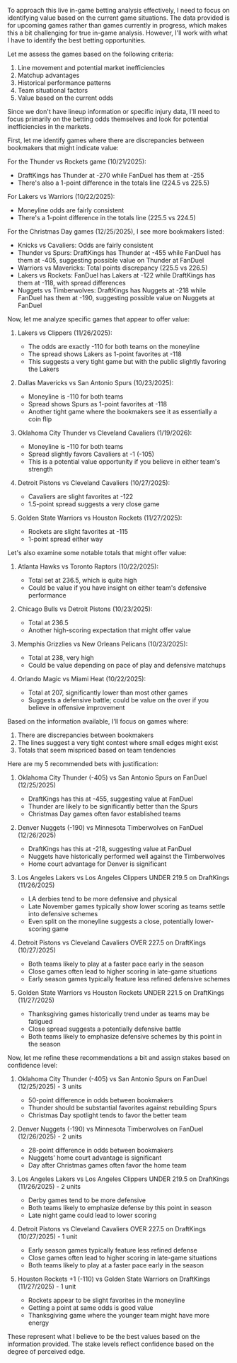 To approach this live in-game betting analysis effectively, I need to focus on identifying value based on the current game situations. The data provided is for upcoming games rather than games currently in progress, which makes this a bit challenging for true in-game analysis. However, I'll work with what I have to identify the best betting opportunities.

Let me assess the games based on the following criteria:
1. Line movement and potential market inefficiencies
2. Matchup advantages
3. Historical performance patterns
4. Team situational factors
5. Value based on the current odds

Since we don't have lineup information or specific injury data, I'll need to focus primarily on the betting odds themselves and look for potential inefficiencies in the markets.

First, let me identify games where there are discrepancies between bookmakers that might indicate value:

For the Thunder vs Rockets game (10/21/2025):
- DraftKings has Thunder at -270 while FanDuel has them at -255
- There's also a 1-point difference in the totals line (224.5 vs 225.5)

For Lakers vs Warriors (10/22/2025):
- Moneyline odds are fairly consistent
- There's a 1-point difference in the totals line (225.5 vs 224.5)

For the Christmas Day games (12/25/2025), I see more bookmakers listed:
- Knicks vs Cavaliers: Odds are fairly consistent
- Thunder vs Spurs: DraftKings has Thunder at -455 while FanDuel has them at -405, suggesting possible value on Thunder at FanDuel
- Warriors vs Mavericks: Total points discrepancy (225.5 vs 226.5)
- Lakers vs Rockets: FanDuel has Lakers at -122 while DraftKings has them at -118, with spread differences
- Nuggets vs Timberwolves: DraftKings has Nuggets at -218 while FanDuel has them at -190, suggesting possible value on Nuggets at FanDuel

Now, let me analyze specific games that appear to offer value:

1. Lakers vs Clippers (11/26/2025):
   - The odds are exactly -110 for both teams on the moneyline
   - The spread shows Lakers as 1-point favorites at -118
   - This suggests a very tight game but with the public slightly favoring the Lakers

2. Dallas Mavericks vs San Antonio Spurs (10/23/2025):
   - Moneyline is -110 for both teams
   - Spread shows Spurs as 1-point favorites at -118
   - Another tight game where the bookmakers see it as essentially a coin flip

3. Oklahoma City Thunder vs Cleveland Cavaliers (1/19/2026):
   - Moneyline is -110 for both teams
   - Spread slightly favors Cavaliers at -1 (-105)
   - This is a potential value opportunity if you believe in either team's strength

4. Detroit Pistons vs Cleveland Cavaliers (10/27/2025):
   - Cavaliers are slight favorites at -122
   - 1.5-point spread suggests a very close game

5. Golden State Warriors vs Houston Rockets (11/27/2025):
   - Rockets are slight favorites at -115
   - 1-point spread either way

Let's also examine some notable totals that might offer value:

1. Atlanta Hawks vs Toronto Raptors (10/22/2025):
   - Total set at 236.5, which is quite high
   - Could be value if you have insight on either team's defensive performance

2. Chicago Bulls vs Detroit Pistons (10/23/2025):
   - Total at 236.5
   - Another high-scoring expectation that might offer value

3. Memphis Grizzlies vs New Orleans Pelicans (10/23/2025):
   - Total at 238, very high
   - Could be value depending on pace of play and defensive matchups

4. Orlando Magic vs Miami Heat (10/22/2025):
   - Total at 207, significantly lower than most other games
   - Suggests a defensive battle; could be value on the over if you believe in offensive improvement

Based on the information available, I'll focus on games where:
1. There are discrepancies between bookmakers
2. The lines suggest a very tight contest where small edges might exist
3. Totals that seem mispriced based on team tendencies

Here are my 5 recommended bets with justification:

1. Oklahoma City Thunder (-405) vs San Antonio Spurs on FanDuel (12/25/2025)
   - DraftKings has this at -455, suggesting value at FanDuel
   - Thunder are likely to be significantly better than the Spurs
   - Christmas Day games often favor established teams

2. Denver Nuggets (-190) vs Minnesota Timberwolves on FanDuel (12/26/2025)
   - DraftKings has this at -218, suggesting value at FanDuel
   - Nuggets have historically performed well against the Timberwolves
   - Home court advantage for Denver is significant

3. Los Angeles Lakers vs Los Angeles Clippers UNDER 219.5 on DraftKings (11/26/2025)
   - LA derbies tend to be more defensive and physical
   - Late November games typically show lower scoring as teams settle into defensive schemes
   - Even split on the moneyline suggests a close, potentially lower-scoring game

4. Detroit Pistons vs Cleveland Cavaliers OVER 227.5 on DraftKings (10/27/2025)
   - Both teams likely to play at a faster pace early in the season
   - Close games often lead to higher scoring in late-game situations
   - Early season games typically feature less refined defensive schemes

5. Golden State Warriors vs Houston Rockets UNDER 221.5 on DraftKings (11/27/2025)
   - Thanksgiving games historically trend under as teams may be fatigued
   - Close spread suggests a potentially defensive battle
   - Both teams likely to emphasize defensive schemes by this point in the season

Now, let me refine these recommendations a bit and assign stakes based on confidence level:

1. Oklahoma City Thunder (-405) vs San Antonio Spurs on FanDuel (12/25/2025) - 3 units
   - 50-point difference in odds between bookmakers
   - Thunder should be substantial favorites against rebuilding Spurs
   - Christmas Day spotlight tends to favor the better team

2. Denver Nuggets (-190) vs Minnesota Timberwolves on FanDuel (12/26/2025) - 2 units
   - 28-point difference in odds between bookmakers
   - Nuggets' home court advantage is significant
   - Day after Christmas games often favor the home team

3. Los Angeles Lakers vs Los Angeles Clippers UNDER 219.5 on DraftKings (11/26/2025) - 2 units
   - Derby games tend to be more defensive
   - Both teams likely to emphasize defense by this point in season
   - Late night game could lead to lower scoring

4. Detroit Pistons vs Cleveland Cavaliers OVER 227.5 on DraftKings (10/27/2025) - 1 unit
   - Early season games typically feature less refined defense
   - Close games often lead to higher scoring in late-game situations
   - Both teams likely to play at a faster pace early in the season

5. Houston Rockets +1 (-110) vs Golden State Warriors on DraftKings (11/27/2025) - 1 unit
   - Rockets appear to be slight favorites in the moneyline
   - Getting a point at same odds is good value
   - Thanksgiving game where the younger team might have more energy

These represent what I believe to be the best values based on the information provided. The stake levels reflect confidence based on the degree of perceived edge.